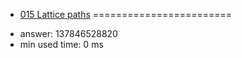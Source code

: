 + [015 Lattice paths](http://projecteuler.net/problem=15)
========================

- answer: 137846528820 
- min used time: 0 ms

